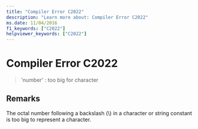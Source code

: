 ```yaml
---
title: "Compiler Error C2022"
description: "Learn more about: Compiler Error C2022"
ms.date: 11/04/2016
f1_keywords: ["C2022"]
helpviewer_keywords: ["C2022"]
---
```

# Compiler Error C2022

> 'number' : too big for character

## Remarks

The octal number following a backslash (\\) in a character or string constant is too big to represent a character.
